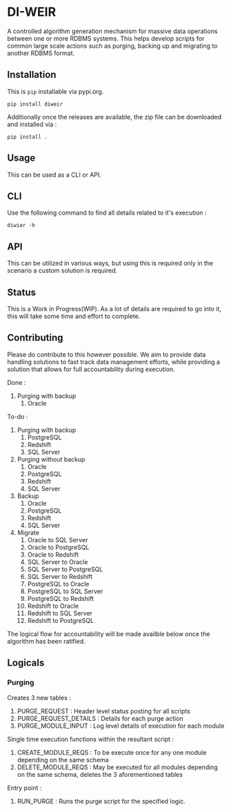 # DI-WEIR

A controlled algorithm generation mechanism for massive data operations between one or more RDBMS systems. This helps develop scripts for common 
large scale actions such as purging, backing up and migrating to another RDBMS format.

## Installation

This is `pip` installable via pypi.org.

```shell
pip install diweir
```

Additionally once the releases are available, the zip file can be downloaded and installed via : 

```shell
pip install .
```

## Usage

This can be used as a CLI or API. 

## CLI

Use the following command to find all details related to it's execution : 

```shell
diwier -h
```

## API

This can be utilized in various ways, but using this is required only in the scenario a custom solution is required.

## Status

This is a Work in Progress(WIP). As a lot of details are required to go into it, this will take some time and effort to complete.

## Contributing

Please do contribute to this however possible. We aim to provide data handling solutions to fast track data management efforts, while providing a solution that allows for full accountability during execution.

Done : 

1. Purging with backup
    1. Oracle

To-do :

1. Purging with backup
    1. PostgreSQL
    2. Redshift
    3. SQL Server 
2. Purging without backup
    1. Oracle
    2. PostgreSQL
    3. Redshift
    4. SQL Server
3. Backup
    1. Oracle
    2. PostgreSQL
    3. Redshift
    4. SQL Server
4. Migrate
    1. Oracle to SQL Server
    2. Oracle to PostgreSQL
    3. Oracle to Redshift
    4. SQL Server to Oracle
    5. SQL Server to PostgreSQL
    6. SQL Server to Redshift
    6. PostgreSQL to Oracle
    7. PostgreSQL to SQL Server
    8. PostgreSQL to Redshift
    9. Redshift to Oracle
    10. Redshift to SQL Server
    11. Redshift to PostgreSQL

The logical flow for accountability will be made availble below once the algorithm has been ratified.

## Logicals

### Purging

Creates 3 new tables : 

1. PURGE_REQUEST : Header level status posting for all scripts
2. PURGE_REQUEST_DETAILS : Details for each purge action
3. PURGE_MODULE_INPUT : Log level details of execution for each module

Single time execution functions within the resultant script : 

1. CREATE_MODULE_REQS : To be execute once for any one module depending on the same schema
2. DELETE_MODULE_REQS : May be executed for all modules depending on the same schema, deletes the 3 aforementioned tables

Entry point : 

1. RUN_PURGE : Runs the purge script for the specified logic.